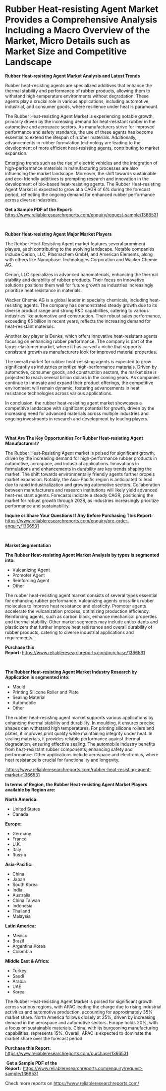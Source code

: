 <p><h1>Rubber Heat-resisting Agent Market Provides a Comprehensive Analysis Including a Macro Overview of the Market, Micro Details such as Market Size and Competitive Landscape</h1></p><p><strong>Rubber Heat-resisting Agent Market Analysis and Latest Trends</strong></p>
<p><p>Rubber heat-resisting agents are specialized additives that enhance the thermal stability and performance of rubber products, allowing them to withstand high-temperature environments without degradation. These agents play a crucial role in various applications, including automotive, industrial, and consumer goods, where resilience under heat is paramount.</p><p>The Rubber Heat-resisting Agent Market is experiencing notable growth, primarily driven by the increasing demand for heat-resistant rubber in the automotive and aerospace sectors. As manufacturers strive for improved performance and safety standards, the use of these agents has become essential to extend the lifespan of rubber materials. Additionally, advancements in rubber formulation technology are leading to the development of more efficient heat-resisting agents, contributing to market expansion.</p><p>Emerging trends such as the rise of electric vehicles and the integration of high-performance materials in manufacturing processes are also influencing the market landscape. Moreover, the shift towards sustainable and eco-friendly additives is prompting research and innovation in the development of bio-based heat-resisting agents. The Rubber Heat-resisting Agent Market is expected to grow at a CAGR of 6% during the forecast period, reflecting the ongoing demand for enhanced rubber performance across diverse industries.</p></p>
<p><strong>Get a Sample PDF of the Report:&nbsp;</strong> <a href="https://www.reliableresearchreports.com/enquiry/request-sample/1366531?utm_campaign=2930&utm_medium=2&utm_source=Github&utm_content=ia&utm_term=22032025&utm_id=rubber-heat-resisting-agent">https://www.reliableresearchreports.com/enquiry/request-sample/1366531</a></p>
<p>&nbsp;</p>
<p><strong>Rubber Heat-resisting Agent Major Market Players</strong></p>
<p><p>The Rubber Heat-Resisting Agent market features several prominent players, each contributing to the evolving landscape. Notable companies include Cerion, LLC, Plasmachem GmbH, and American Elements, along with others like Nanophase Technologies Corporation and Wacker Chemie AG.</p><p>Cerion, LLC specializes in advanced nanomaterials, enhancing the thermal stability and durability of rubber products. Their focus on innovative solutions positions them well for future growth as industries increasingly prioritize heat resistance in materials.</p><p>Wacker Chemie AG is a global leader in specialty chemicals, including heat-resisting agents. The company has demonstrated steady growth due to its diverse product range and strong R&D capabilities, catering to various industries like automotive and construction. Their robust sales performance, exceeding €5 billion in recent years, reflects the increasing demand for heat-resistant materials.</p><p>Another key player is Denka, which offers innovative heat-resistant agents focusing on enhancing rubber performance. The company is part of the larger elastomer market, where it has carved a niche that supports consistent growth as manufacturers look for improved material properties.</p><p>The overall market for rubber heat-resisting agents is expected to grow significantly as industries prioritize high-performance materials. Driven by automotive, consumer goods, and construction sectors, the market size is projected to reach several billion dollars in the coming years. As companies continue to innovate and expand their product offerings, the competitive environment will remain dynamic, fostering advancements in heat resistance technologies across various applications.</p><p>In conclusion, the rubber heat-resisting agent market showcases a competitive landscape with significant potential for growth, driven by the increasing need for advanced materials across multiple industries and ongoing investments in research and development by leading players.</p></p>
<p>&nbsp;</p>
<p><strong>What Are The Key Opportunities For Rubber Heat-resisting Agent Manufacturers?</strong></p>
<p><p>The Rubber Heat-Resisting Agent market is poised for significant growth, driven by the increasing demand for high-performance rubber products in automotive, aerospace, and industrial applications. Innovations in formulations and enhancements in durability are key trends shaping the market. The shift towards environmentally friendly agents further propels market expansion. Notably, the Asia-Pacific region is anticipated to lead due to rapid industrialization and growing automotive sectors. Collaboration between manufacturers and research institutions will likely yield advanced heat-resistant agents. Forecasts indicate a steady CAGR, positioning the market for robust growth through 2028, as industries increasingly prioritize performance and sustainability.</p></p>
<p><strong>Inquire or Share Your Questions If Any Before Purchasing This Report:</strong> <a href="https://www.reliableresearchreports.com/enquiry/pre-order-enquiry/1366531?utm_campaign=2930&utm_medium=2&utm_source=Github&utm_content=ia&utm_term=22032025&utm_id=rubber-heat-resisting-agent">https://www.reliableresearchreports.com/enquiry/pre-order-enquiry/1366531</a></p>
<p>&nbsp;</p>
<p><strong>Market Segmentation</strong></p>
<p><strong>The Rubber Heat-resisting Agent Market Analysis by types is segmented into:</strong></p>
<p><ul><li>Vulcanizing Agent</li><li>Promoter Agent</li><li>Reinforcing Agent</li><li>Other</li></ul></p>
<p><p>The rubber heat-resisting agent market consists of several types essential for enhancing rubber performance. Vulcanizing agents cross-link rubber molecules to improve heat resistance and elasticity. Promoter agents accelerate the vulcanization process, optimizing production efficiency. Reinforcing agents, such as carbon black, enhance mechanical properties and thermal stability. Other market segments may include antioxidants and plasticizers that further improve heat resistance and overall durability of rubber products, catering to diverse industrial applications and requirements.</p></p>
<p><strong>Purchase this Report:&nbsp;</strong><a href="https://www.reliableresearchreports.com/purchase/1366531?utm_campaign=2930&utm_medium=2&utm_source=Github&utm_content=ia&utm_term=22032025&utm_id=rubber-heat-resisting-agent">https://www.reliableresearchreports.com/purchase/1366531</a></p>
<p>&nbsp;</p>
<p><strong>The Rubber Heat-resisting Agent Market Industry Research by Application is segmented into:</strong></p>
<p><ul><li>Mould</li><li>Printing Silicone Roller and Plate</li><li>Sealing Material</li><li>Automobile</li><li>Other</li></ul></p>
<p><p>The rubber heat-resisting agent market supports various applications by enhancing thermal stability and durability. In moulding, it ensures precise shapes can withstand high temperatures. For printing silicone rollers and plates, it improves print quality while maintaining integrity under heat. In sealing materials, it provides reliable performance against thermal degradation, ensuring effective sealing. The automobile industry benefits from heat-resistant rubber components, enhancing safety and performance. Other applications include aerospace and electronics, where heat resistance is crucial for functionality and longevity.</p></p>
<p><a href="https://www.reliableresearchreports.com/rubber-heat-resisting-agent-market-r1366531?utm_campaign=2930&utm_medium=2&utm_source=Github&utm_content=ia&utm_term=22032025&utm_id=rubber-heat-resisting-agent">&nbsp;https://www.reliableresearchreports.com/rubber-heat-resisting-agent-market-r1366531</a></p>
<p><strong>In terms of Region, the Rubber Heat-resisting Agent Market Players available by Region are:</strong></p>
<p>
    <p> <strong> North America: </strong>
        <ul>
            <li>United States</li>
            <li>Canada</li>
        </ul>
        </p> 
    <p> <strong> Europe: </strong>
        <ul>
            <li>Germany</li>
            <li>France</li>
            <li>U.K.</li>
            <li>Italy</li>
            <li>Russia</li>
        </ul>
        </p> 
    <p> <strong> Asia-Pacific: </strong>
        <ul>
            <li>China</li>
            <li>Japan</li>
            <li>South Korea</li>
            <li>India</li>
            <li>Australia</li>
            <li>China Taiwan</li>
            <li>Indonesia</li>
            <li>Thailand</li>
            <li>Malaysia</li>
        </ul>
        </p> 
    <p> <strong> Latin America: </strong>
        <ul>
            <li>Mexico</li>
            <li>Brazil</li>
            <li>Argentina Korea</li>
            <li>Colombia</li>
        </ul>
        </p> 
    <p> <strong> Middle East & Africa: </strong>
        <ul>
            <li>Turkey</li>
            <li>Saudi</li>
            <li>Arabia</li>
            <li>UAE</li>
            <li>Korea</li>
        </ul>
    </p>
    </p>
<p><p>The Rubber Heat-resisting Agent Market is poised for significant growth across various regions, with APAC leading the charge due to rising industrial activities and automotive production, accounting for approximately 35% market share. North America follows closely at 25%, driven by increasing demand in the aerospace and automotive sectors. Europe holds 20%, with a focus on sustainable materials. China, with its burgeoning manufacturing capabilities, represents 15%. Overall, APAC is expected to dominate the market share over the forecast period.</p></p>
<p><strong>Purchase this Report: </strong><a href="https://www.reliableresearchreports.com/purchase/1366531?utm_campaign=2930&utm_medium=2&utm_source=Github&utm_content=ia&utm_term=22032025&utm_id=rubber-heat-resisting-agent">https://www.reliableresearchreports.com/purchase/1366531</a></p>
<p>&nbsp;<strong>Get a Sample PDF of the Report:&nbsp;&nbsp;</strong><a href="https://www.reliableresearchreports.com/enquiry/request-sample/1366531?utm_campaign=2930&utm_medium=2&utm_source=Github&utm_content=ia&utm_term=22032025&utm_id=rubber-heat-resisting-agent">https://www.reliableresearchreports.com/enquiry/request-sample/1366531</a></p>
<p><strong></strong></p>
<p>Check more reports on <a href="https://www.reliableresearchreports.com/?utm_campaign=2930&utm_medium=2&utm_source=Github&utm_content=ia&utm_term=22032025&utm_id=rubber-heat-resisting-agent">https://www.reliableresearchreports.com/</a></p>